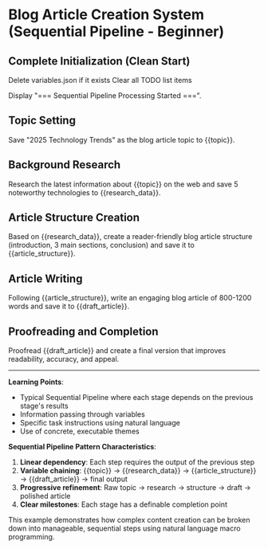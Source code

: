 # Blog Article Creation System (Sequential Pipeline - Beginner)

## Complete Initialization (Clean Start)

Delete variables.json if it exists
Clear all TODO list items

Display "=== Sequential Pipeline Processing Started ===".

## Topic Setting
Save "2025 Technology Trends" as the blog article topic to {{topic}}.

## Background Research
Research the latest information about {{topic}} on the web and save 5 noteworthy technologies to {{research_data}}.

## Article Structure Creation
Based on {{research_data}}, create a reader-friendly blog article structure (introduction, 3 main sections, conclusion) and save it to {{article_structure}}.

## Article Writing
Following {{article_structure}}, write an engaging blog article of 800-1200 words and save it to {{draft_article}}.

## Proofreading and Completion
Proofread {{draft_article}} and create a final version that improves readability, accuracy, and appeal.

---

**Learning Points**:
- Typical Sequential Pipeline where each stage depends on the previous stage's results
- Information passing through variables
- Specific task instructions using natural language
- Use of concrete, executable themes

**Sequential Pipeline Pattern Characteristics**:
1. **Linear dependency**: Each step requires the output of the previous step
2. **Variable chaining**: {{topic}} → {{research_data}} → {{article_structure}} → {{draft_article}} → final output
3. **Progressive refinement**: Raw topic → research → structure → draft → polished article
4. **Clear milestones**: Each stage has a definable completion point

This example demonstrates how complex content creation can be broken down into manageable, sequential steps using natural language macro programming.